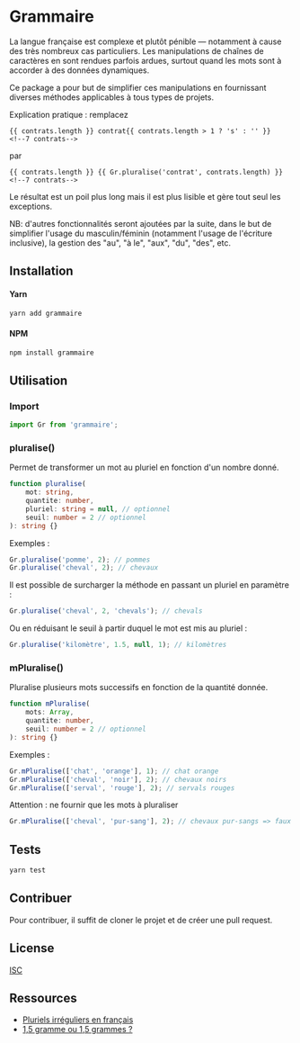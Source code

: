 # Grammaire

La langue française est complexe et plutôt pénible — notamment à cause des très nombreux cas particuliers.
Les manipulations de chaînes de caractères en sont rendues parfois ardues, surtout quand les mots sont à accorder à des données dynamiques.

Ce package a pour but de simplifier ces manipulations en fournissant diverses méthodes applicables à tous types de projets.

Explication pratique : remplacez
```vue
{{ contrats.length }} contrat{{ contrats.length > 1 ? 's' : '' }}
<!--7 contrats-->
```
par
```vue
{{ contrats.length }} {{ Gr.pluralise('contrat', contrats.length) }}
<!--7 contrats-->
```

Le résultat est un poil plus long mais il est plus lisible et gère tout seul les exceptions.

NB: d'autres fonctionnalités seront ajoutées par la suite, dans le but de simplifier l'usage du masculin/féminin (notamment
l'usage de l'écriture inclusive), la gestion des "au", "à le", "aux", "du", "des", etc.


## Installation

#### Yarn
```bash
yarn add grammaire
```

#### NPM
```bash
npm install grammaire
```


## Utilisation

### Import
```javascript
import Gr from 'grammaire';
```

### pluralise()
Permet de transformer un mot au pluriel en fonction d'un nombre donné.

```typescript
function pluralise(
    mot: string,
    quantite: number,
    pluriel: string = null, // optionnel
    seuil: number = 2 // optionnel
): string {}
```

Exemples :
```javascript
Gr.pluralise('pomme', 2); // pommes
Gr.pluralise('cheval', 2); // chevaux
```

Il est possible de surcharger la méthode en passant un pluriel en paramètre :
```javascript
Gr.pluralise('cheval', 2, 'chevals'); // chevals
```

Ou en réduisant le seuil à partir duquel le mot est mis au pluriel :
```javascript
Gr.pluralise('kilomètre', 1.5, null, 1); // kilomètres
```

### mPluralise()
Pluralise plusieurs mots successifs en fonction de la quantité donnée.

```typescript
function mPluralise(
    mots: Array,
    quantite: number,
    seuil: number = 2 // optionnel
): string {}
```

Exemples :

```javascript
Gr.mPluralise(['chat', 'orange'], 1); // chat orange
Gr.mPluralise(['cheval', 'noir'], 2); // chevaux noirs
Gr.mPluralise(['serval', 'rouge'], 2); // servals rouges
```
Attention : ne fournir que les mots à pluraliser
```javascript
Gr.mPluralise(['cheval', 'pur-sang'], 2); // chevaux pur-sangs => faux
```


## Tests
```bash
yarn test
```


## Contribuer
Pour contribuer, il suffit de cloner le projet et de créer une pull request.


## License
[ISC](https://opensource.org/licenses/ISC)


## Ressources
- [Pluriels irréguliers en français](https://fr.wiktionary.org/wiki/Annexe:Pluriels_irr%C3%A9guliers_en_fran%C3%A7ais)
- [1,5 gramme ou 1,5 grammes ?](https://www.antidote.info/fr/blogue/enquetes/15-gramme-ou-15-grammes)
